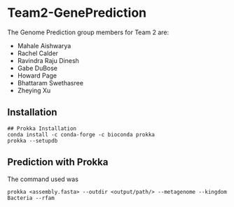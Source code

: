 # Team2-GenePrediction

The Genome Prediction group members for Team 2 are:
* Mahale Aishwarya
* Rachel Calder
* Ravindra Raju Dinesh
* Gabe DuBose
* Howard Page
* Bhattaram Swethasree
* Zheying Xu


## Installation

```
## Prokka Installation
conda install -c conda-forge -c bioconda prokka
prokka --setupdb
```
## Prediction with Prokka
The command used was
```
prokka <assembly.fasta> --outdir <output/path/> --metagenome --kingdom Bacteria --rfam
```
